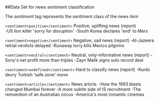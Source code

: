 ##Data Set for news sentiment classification

The *sentiment* tag represents the sentiment class of the news *item*

`<sentiment>positive</sentiment>` Positive, uplifting news (report)           
            -US lion killer 'sorry for disruption'
            -South Korea declares 'end' to Mers

`<sentiment>negative</sentiment>` Negative, sad news (report)
            -Al-Jazeera retrial verdicts delayed
            -Runaway lorry kills Mexico pilgrims

`<sentiment>neutral</sentiment>` Neutral, only-informative news (report)
            -Sony's net profit more than triples
            -Zayn Malik signs solo record deal

`<sentiment>undefined</sentiment>` Hard to classify news (report)
            -Kurds decry Turkish 'safe zone' move

`<sentiment>article</sentiment>` News article.
            -How the 1993 blasts changed Mumbai forever
            -A more subtle side of IS recruitment
            -The reinvention of an Australian circus
            -America's most romantic cinemas 

